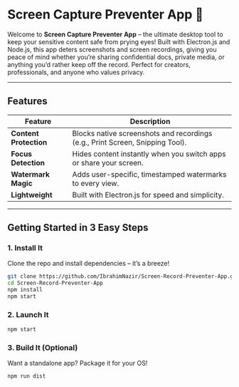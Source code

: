 # Screen Capture Preventer App 📸

Welcome to **Screen Capture Preventer App** – the ultimate desktop tool to keep your sensitive content safe from prying eyes! Built with Electron.js and Node.js, this app deters screenshots and screen recordings, giving you peace of mind whether you’re sharing confidential docs, private media, or anything you’d rather keep off the record. Perfect for creators, professionals, and anyone who values privacy.

---

## Features

| Feature                | Description                                                                   |
| ---------------------- | ----------------------------------------------------------------------------- |
| **Content Protection** | Blocks native screenshots and recordings (e.g., Print Screen, Snipping Tool). |
| **Focus Detection**    | Hides content instantly when you switch apps or share your screen.            |
| **Watermark Magic**    | Adds user-specific, timestamped watermarks to every view.                     |
| **Lightweight**        | Built with Electron.js for speed and simplicity.                              |

---

## Getting Started in 3 Easy Steps

### 1. Install It

Clone the repo and install dependencies – it’s a breeze!

```bash
git clone https://github.com/IbrahimNazir/Screen-Record-Preventer-App.git
cd Screen-Record-Preventer-App
npm install
npm start
```

### 2. Launch It

```bash
npm start
```

### 3. Build It (Optional)

Want a standalone app? Package it for your OS!

```bash
npm run dist
```
